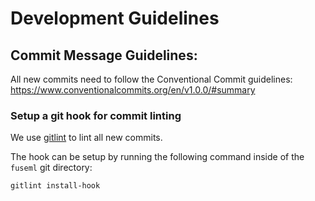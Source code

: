 # Development Guidelines

## Commit Message Guidelines:

All new commits need to follow the Conventional Commit guidelines:
https://www.conventionalcommits.org/en/v1.0.0/#summary

### Setup a git hook for commit linting

We use [gitlint](https://jorisroovers.com/gitlint/) to lint all new commits.

The hook can be setup by running the following command inside of the `fuseml` git directory:

```bash
gitlint install-hook
```
